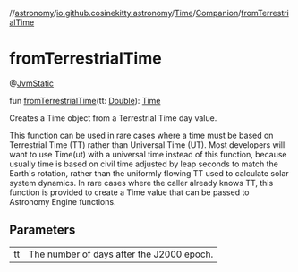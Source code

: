 //[astronomy](../../../../index.md)/[io.github.cosinekitty.astronomy](../../index.md)/[Time](../index.md)/[Companion](index.md)/[fromTerrestrialTime](from-terrestrial-time.md)

# fromTerrestrialTime


@[JvmStatic](https://kotlinlang.org/api/latest/jvm/stdlib/kotlin-stdlib/kotlin.jvm/-jvm-static/index.html)

fun [fromTerrestrialTime](from-terrestrial-time.md)(tt: [Double](https://kotlinlang.org/api/latest/jvm/stdlib/kotlin-stdlib/kotlin/-double/index.html)): [Time](../index.md)

Creates a Time object from a Terrestrial Time day value.

This function can be used in rare cases where a time must be based on Terrestrial Time (TT) rather than Universal Time (UT). Most developers will want to use Time(ut) with a universal time instead of this function, because usually time is based on civil time adjusted by leap seconds to match the Earth's rotation, rather than the uniformly flowing TT used to calculate solar system dynamics. In rare cases where the caller already knows TT, this function is provided to create a Time value that can be passed to Astronomy Engine functions.

## Parameters

| | |
|---|---|
| tt | The number of days after the J2000 epoch. |
